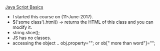 [Java Script Basics](https://classroom.udacity.com/courses/ud804)
* I started this course on (11-June-2017).
* $('some class').html() -> returns the HTML of this class and you can modify it.
* string.slice();
* JS has no classes.
* accessing the object .. obj.property=""; or ob[" more than word"]="";

